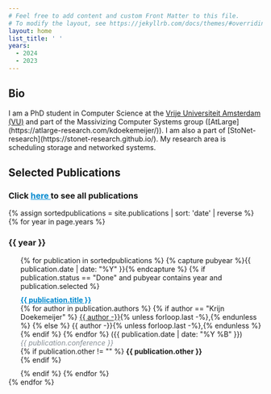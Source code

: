 ```yaml
---
# Feel free to add content and custom Front Matter to this file.
# To modify the layout, see https://jekyllrb.com/docs/themes/#overriding-theme-defaults
layout: home
list_title: ' '
years:
  - 2024
  - 2023
---
```

<link rel="icon" href="{{ "./favicon-32x32.png" | relative_url }}" type="image/x-icon">

<h2> Bio </h2>
I am a PhD student in Computer Science at the <a href="https://www.vu.nl/en">Vrije Universiteit Amsterdam (VU)</a> and part of the Massivizing Computer Systems group ([AtLarge](https://atlarge-research.com/kdoekemeijer/)).
I am also a part of [StoNet-research](https://stonet-research.github.io/). My research area is scheduling storage and networked systems.

<h2> Selected Publications </h2>
<h3>Click <a href="./publications" style="color:#0089cf"> here </a> to see all publications</h3>
<ul style="list-style: none; padding-left: 0;display:table-row;">
  {% assign sortedpublications = site.publications | sort: 'date' | reverse %}
  {% for year in page.years %}
    <h3> {{ year }} </h3>
    <ul style="list-style-type: none;">
    {% for publication in sortedpublications %}
        {% capture pubyear %}{{ publication.date | date: "%Y" }}{% endcapture %}
        {% if publication.status == "Done" and pubyear contains year and publication.selected %}
            <li style="margin-top: 10px; margin-bottom: 10px;">
                <b><a href="{{ publication.url }}" style="color:#0089cf">{{ publication.title }}</a></b> <br>
                {% for author in publication.authors %}
                  {% if author == "Krijn Doekemeijer" %}
                    <u>{{ author -}}</u>{% unless forloop.last -%},{% endunless %}
                  {% else %}
                    {{ author -}}{% unless forloop.last -%},{% endunless %}
                  {% endif %}
                {% endfor %}
                ({{ publication.date | date: "%Y %B" }}) <br>
                <i style="color:#868e96">{{ publication.conference }}</i> <br>
                {% if publication.other != "" %}
                  <b> {{ publication.other }} </b><br>
                {% endif %}
            </li>
        {% endif %}
    {% endfor %}
    </ul>
  {% endfor %}
</ul>
